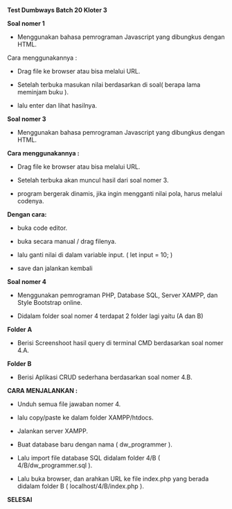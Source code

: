 **Test Dumbways Batch 20 Kloter 3**

**Soal nomer 1**

- Menggunakan bahasa pemrograman Javascript yang dibungkus dengan HTML.

Cara menggunakannya :

- Drag file ke browser atau bisa melalui URL.

- Setelah terbuka masukan nilai berdasarkan di soal( berapa lama meminjam buku ).

- lalu enter dan lihat hasilnya.

**Soal nomer 3**

- Menggunakan bahasa pemrograman Javascript yang dibungkus dengan HTML.

**Cara menggunakannya :**

- Drag file ke browser atau bisa melalui URL.

- Setelah terbuka akan muncul hasil dari soal nomer 3.

- program bergerak dinamis, jika ingin mengganti nilai pola, harus melalui codenya.

**Dengan cara:**

- buka code editor.

- buka secara manual / drag filenya.

- lalu ganti nilai di dalam variable input. ( let input = 10; )

- save dan jalankan kembali

**Soal nomer 4**

- Menggunakan pemrograman PHP, Database SQL, Server XAMPP, dan Style Bootstrap online.

- Didalam folder soal nomer 4 terdapat 2 folder lagi yaitu (A dan B)

**Folder A**

- Berisi Screenshoot hasil query di terminal CMD berdasarkan soal nomer 4.A.

**Folder B**

- Berisi Aplikasi CRUD sederhana berdasarkan soal nomer 4.B.

**CARA MENJALANKAN :**

- Unduh semua file jawaban nomer 4.

- lalu copy/paste ke dalam folder XAMPP/htdocs.

- Jalankan server XAMPP.

- Buat database baru dengan nama ( dw\_programmer ).

- Lalu import file database SQL didalam folder 4/B ( 4/B/dw\_programmer.sql ).

- Lalu buka browser, dan arahkan URL ke file index.php yang berada didalam folder B ( localhost/4/B/index.php ).

**SELESAI**
